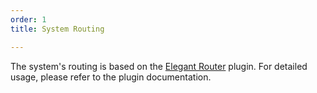 ```yaml
---
order: 1
title: System Routing

---
```


The system's routing is based on the [Elegant Router](https://github.com/mufeng889/react-auto-route) plugin. For detailed usage, please refer to the plugin documentation.
